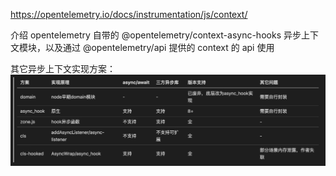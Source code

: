 
https://opentelemetry.io/docs/instrumentation/js/context/  

介绍 opentelemetry 自带的 @opentelemetry/context-async-hooks 异步上下文模块，以及通过 @opentelemetry/api 提供的 context 的 api 使用  

其它异步上下文实现方案：  
![node-async-context.jpg](./node-async-context.jpg)